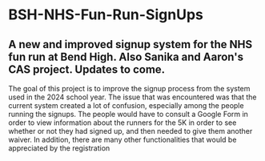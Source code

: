 # BSH-NHS-Fun-Run-SignUps
## A new and improved signup system for the NHS fun run at Bend High. Also Sanika and Aaron's CAS project. Updates to come.
The goal of this project is to improve the signup process from the system used in the 2024 school year. The issue that was encountered was that the current system created a lot of confusion, especially among the people running the signups. The people would have to consult a Google Form in order to view information about the runners for the 5K in order to see whether or not they had signed up, and then needed to give them another waiver. In addition, there are many other functionalities that would be appreciated by the registration 
